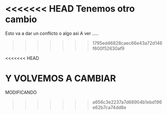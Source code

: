 <<<<<<< HEAD
Tenemos otro cambio
=======
Esto va a dar un conflicto o algo asi
A ver .....
>>>>>>> 1795ed46828caec66e43a72d146f600f52630af9

<<<<<<< HEAD

Y VOLVEMOS A CAMBIAR
=======
MODIFICANDO
>>>>>>> a656c3e2237a7d68904b1ebd196e62b7ca74dd8e
